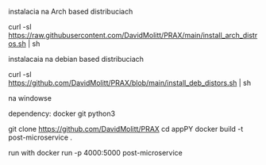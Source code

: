 instalacia na Arch based distribuciach

curl -sl https://raw.githubusercontent.com/DavidMolitt/PRAX/main/install_arch_distros.sh | sh

instalacaia na debian based distribuciach

curl -sl https://github.com/DavidMolitt/PRAX/blob/main/install_deb_distors.sh | sh

na windowse 

dependency:
    docker
    git
    python3

git clone https://github.com/DavidMolitt/PRAX
cd appPY
docker build -t post-microservice .



run with 
docker run -p 4000:5000 post-microservice

